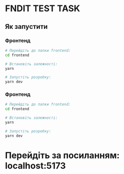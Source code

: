 # FNDIT TEST TASK

## Як запустити

### Фронтенд

```bash
# Перейдіть до папки frontend:
cd frontend

# Встановіть залежності:
yarn

# Запустіть розробку:
yarn dev
```

### Фронтенд

```bash
# Перейдіть до папки frontend:
cd frontend

# Встановіть залежності:
yarn

# Запустіть розробку:
yarn dev

```

# Перейдіть за посиланням: localhost:5173
